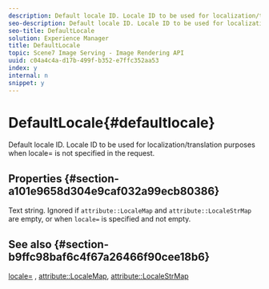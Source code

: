 ```yaml
---
description: Default locale ID. Locale ID to be used for localization/translation purposes when locale= is not specified in the request.
seo-description: Default locale ID. Locale ID to be used for localization/translation purposes when locale= is not specified in the request.
seo-title: DefaultLocale
solution: Experience Manager
title: DefaultLocale
topic: Scene7 Image Serving - Image Rendering API
uuid: c04a4c4a-d17b-499f-b352-e7ffc352aa53
index: y
internal: n
snippet: y
---
```


# DefaultLocale{#defaultlocale}

Default locale ID. Locale ID to be used for localization/translation purposes when locale= is not specified in the request.

## Properties {#section-a101e9658d304e9caf032a99ecb80386}

Text string. Ignored if `attribute::LocaleMap` and `attribute::LocaleStrMap` are empty, or when `locale=` is specified and not empty.

## See also {#section-b9ffc98baf6c4f67a26466f90cee18b6}

[locale=](../../../../../is_api/http_ref/image-serving-api-ref/c-http-protocol-reference/c-command-reference/r-locale.md#reference-8a846b2fbc004a12821b956ed3b25cfb) , [attribute::LocaleMap](../../../../../is_api/image_catalog/image-serving-api-ref/c-image-catalog-reference/c-attributes-reference/r-localemap.md#reference-49bbf598f8ea47c3a563755cef306318), [attribute::LocaleStrMap](../../../../../is_api/image_catalog/image-serving-api-ref/c-image-catalog-reference/c-attributes-reference/r-localestrmap.md#reference-98c42070a4bc4baf92537132be2b5b1e)  
